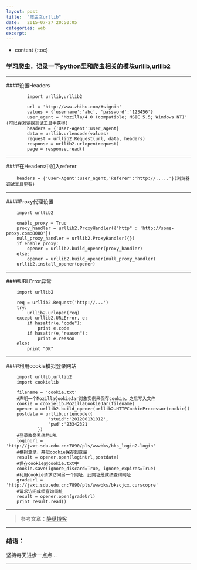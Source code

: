 ```yaml
---
layout: post
title:  "爬虫之urllib"
date:   2015-07-27 20:50:05
categories: web
excerpt: 
---
```


* content
{:toc}


### 学习爬虫，记录一下python里和爬虫相关的模块urllib,urllib2

---

####设置Headers
            
            import urllib,urllib2
            
            url = 'http://www.zhihu.com/#signin'
            values = {'username':'abc', 'password':'123456'}
            user_agent = 'Mozilla/4.0 (compatible; MSIE 5.5; Windows NT)'  (可以在浏览器调试工具中获得)
            headers = {'User-Agent':user_agent}
            data = urllib.urlencode(values)
            request = urllib2.Request(url, data, headers)
            response = urllib2.urlopen(request)
            page = response.read()

---

####在Headers中加入referer

        headers = {'User-Agent':user_agent,'Referer':'http://.....'}(浏览器调试工具里有)

---

####Proxy代理设置
        
        import urllib2
        
        enable_proxy = True
        proxy_handler = urllib2.ProxyHandler({"http" : 'http://some-proxy.com:8080'})
        null_proxy_handler = urllib2.ProxyHandler({})
        if enable_proxy:
            opener = urllib2.build_opener(proxy_handler)
        else:
            opener = urllib2.build_opener(null_proxy_handler)
        urllib2.install_opener(opener)

---

####URLError异常

        import urllib2

        req = urllib2.Request('http://...')
        try:
            urllib2.urlopen(req)
        except urllib2.URLError, e:
            if hasattr(e,"code"):
                print e.code
            if hasattr(e,"reason"):
                print e.reason
        else:
            print "OK"

---

####利用cookie模拟登录网站

        import urllib,urllib2
        import cookielib
         
        filename = 'cookie.txt'
        #声明一个MozillaCookieJar对象实例来保存cookie，之后写入文件
        cookie = cookielib.MozillaCookieJar(filename)
        opener = urllib2.build_opener(urllib2.HTTPCookieProcessor(cookie))
        postdata = urllib.urlencode({
                    'stuid':'201200131012',
                    'pwd':'23342321'
                })
        #登录教务系统的URL
        loginUrl = 'http://jwxt.sdu.edu.cn:7890/pls/wwwbks/bks_login2.login'
        #模拟登录，并把cookie保存到变量
        result = opener.open(loginUrl,postdata)
        #保存cookie到cookie.txt中
        cookie.save(ignore_discard=True, ignore_expires=True)
        #利用cookie请求访问另一个网址，此网址是成绩查询网址
        gradeUrl = 'http://jwxt.sdu.edu.cn:7890/pls/wwwbks/bkscjcx.curscopre'
        #请求访问成绩查询网址
        result = opener.open(gradeUrl)
        print result.read()
            
---            

> 参考文章：[静觅博客](http://cuiqingcai.com/968.html)

---

### 结语：

坚持每天进步一点点...

---